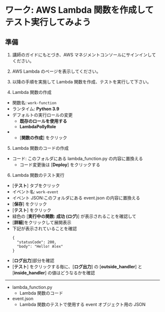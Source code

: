 # ワーク: AWS Lambda 関数を作成してテスト実行してみよう

## 準備

1. 講師のガイドにもとづき、AWS マネジメントコンソールにサインインしてください。

2. AWS Lambda のページを表示してください。

3. 以降の手順を実施して Lambda 関数を作成、テストを実行して下さい。

4. Lambda 関数の作成
  - 関数名: `work-function`
  - ランタイム: **Python 3.9**
  - デフォルトの実行ロールの変更
    - **既存のロールを使用する**
    - **LambdaPollyRole**
  - - [**関数の作成**] をクリック
5. Lambda 関数のコードの作成
  - コード: このフォルダにある lambda_function.py の内容に置換える
    - コード変更後は [**Deploy**] をクリックする
6. Lambda 関数のテスト実行
  - [**テスト**] タブをクリック
  - イベント名: `work-event`
  - イベント JSON:このフォルダにある event.json の内容に置換える
  - [**保存**] をクリック
  - [**テスト**] をクリック
  - 緑色の [**実行中の関数: 成功 (ログ)**] が表示されることを確認して
  - [**詳細**]をクリックして展開表示
  - 下記が表示されていることを確認
     ```
     {
       "statusCode": 200,
       "body": "Hello! Alex"
     }
     ```
  - [**ログ出力**]部分を確認
  - [**テスト**] をクリックする毎に、[**ログ出力**] の [**outside_handler**] と [**inside_handler**] の値はどうなるかを確認
---

* lambda_function.py
  - Lambda 関数のコード
* event.json
  - Lambda 関数のテストで使用する event オブジェクト用の JSON






